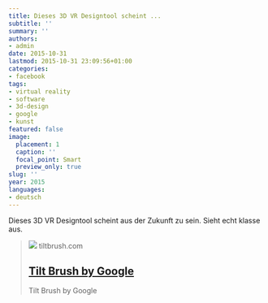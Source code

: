 ```yaml
---
title: Dieses 3D VR Designtool scheint ...
subtitle: ''
summary: ''
authors:
- admin
date: 2015-10-31
lastmod: 2015-10-31 23:09:56+01:00
categories:
- facebook
tags:
- virtual reality
- software
- 3d-design
- google
- kunst
featured: false
image:
  placement: 1
  caption: ''
  focal_point: Smart
  preview_only: true
slug: ''
year: 2015
languages:
- deutsch
---
```


Dieses 3D VR Designtool scheint aus der Zukunft zu sein. Sieht echt klasse aus.
> [![](https://www.tiltbrush.com/static/images/header/vr-home.svg)](http://www.tiltbrush.com/)
> tiltbrush.com
> ## [Tilt Brush by Google](http://www.tiltbrush.com/)
>
>Tilt Brush by Google